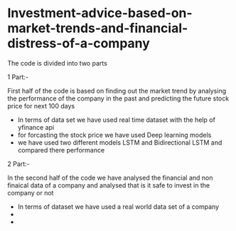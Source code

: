 # Investment-advice-based-on-market-trends-and-financial-distress-of-a-company

The code is divided into two parts 

1 Part:-

First half of the code is based on finding out the market trend by analysing the performance of the company in the past and predicting the future stock price for next 100 days 

- In terms of data set we have used real time dataset with the help of yfinance api
- for forcasting the stock price we have used Deep learning models 
- we have used two different models LSTM and Bidirectional LSTM and compared there performance

2 Part:-

In the second half of the code we have analysed the financial and non finaical data of a company and analysed that is it safe to invest in the company or not  

- In terms of dataset we have used a real world data set of a company 
-
-
